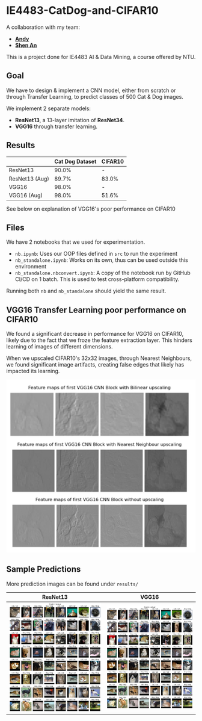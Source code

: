 # IE4483-CatDog-and-CIFAR10

A collaboration with my team:
- [**Andy**](https://github.com/iChimmy)
- [**Shen An**](https://github.com/SQUEK011)

This is a project done for IE4483 AI & Data Mining, a course offered by NTU.

## Goal

We have to design & implement a CNN model, either from scratch or through
Transfer Learning, to predict classes of 500 Cat & Dog images.

We implement 2 separate models:

- **ResNet13**, a 13-layer imitation of **ResNet34**.
- **VGG16** through transfer learning.

## Results

|                | Cat Dog Dataset | CIFAR10 |
|----------------|-----------------|---------|
| ResNet13       | 90.0%           | -       |
| ResNet13 (Aug) | 89.7%           | 83.0%   |
| VGG16          | 98.0%           | -       |
| VGG16    (Aug) | 98.0%           | 51.6%   |

See below on explanation of VGG16's poor performance on CIFAR10

## Files

We have 2 notebooks that we used for experimentation.

- `nb.ipynb`: Uses our OOP files defined in `src` to run the experiment
- `nb_standalone.ipynb`: Works on its own, thus can be used outside this environment
- `nb_standalone.nbconvert.ipynb`: A copy of the notebook run by GitHub CI/CD on 1 batch.
   This is used to test cross-platform compatibility.

Running both `nb` and `nb_standalone` should yield the same result.

## VGG16 Transfer Learning poor performance on CIFAR10

We found a significant decrease in performance for VGG16 on CIFAR10, likely due to the fact that we froze the
feature extraction layer. This hinders learning of images of different dimensions.

When we upscaled CIFAR10's 32x32 images, through Nearest Neighbours, we found significant image artifacts,
creating false edges that likely has impacted its learning.

<img src="rsc/example_artifacting.png" alt="drawing" width="600"/>

## Sample Predictions

More prediction images can be found under `results/`

| ResNet13                                          | VGG16                                         |
|---------------------------------------------------|-----------------------------------------------|
| ![](results/CatDog/ResNet13_aug_predictions.png)  | ![](results/CatDog/VGG16_aug_predictions.png) |

